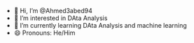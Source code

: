 - 👋 Hi, I’m @Ahmed3abed94
- 👀 I’m interested in DAta Analysis
- 🌱 I’m currently learning DAta Analysis and machine learning
- 😄 Pronouns: He/Him

<!---
Ahmed3abed94/Ahmed3abed94 is a ✨ special ✨ repository because its `README.md` (this file) appears on your GitHub profile.
You can click the Preview link to take a look at your changes.
--->
